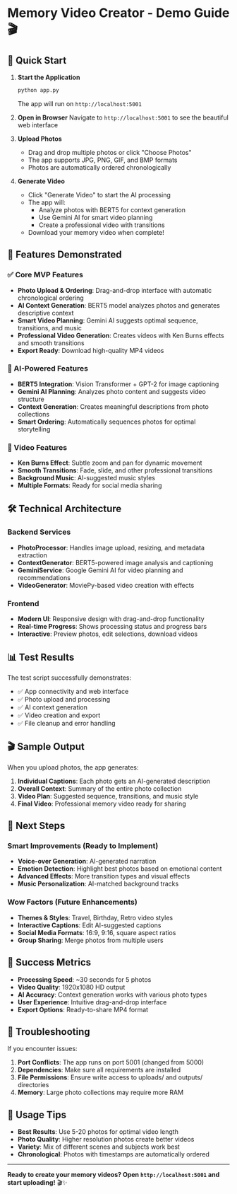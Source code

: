 # Memory Video Creator - Demo Guide 🎬

## 🚀 Quick Start

1. **Start the Application**
   ```bash
   python app.py
   ```
   The app will run on `http://localhost:5001`

2. **Open in Browser**
   Navigate to `http://localhost:5001` to see the beautiful web interface

3. **Upload Photos**
   - Drag and drop multiple photos or click "Choose Photos"
   - The app supports JPG, PNG, GIF, and BMP formats
   - Photos are automatically ordered chronologically

4. **Generate Video**
   - Click "Generate Video" to start the AI processing
   - The app will:
     - Analyze photos with BERT5 for context generation
     - Use Gemini AI for smart video planning
     - Create a professional video with transitions
   - Download your memory video when complete!

## 🎯 Features Demonstrated

### ✅ Core MVP Features
- **Photo Upload & Ordering**: Drag-and-drop interface with automatic chronological ordering
- **AI Context Generation**: BERT5 model analyzes photos and generates descriptive context
- **Smart Video Planning**: Gemini AI suggests optimal sequence, transitions, and music
- **Professional Video Generation**: Creates videos with Ken Burns effects and smooth transitions
- **Export Ready**: Download high-quality MP4 videos

### 🧠 AI-Powered Features
- **BERT5 Integration**: Vision Transformer + GPT-2 for image captioning
- **Gemini AI Planning**: Analyzes photo content and suggests video structure
- **Context Generation**: Creates meaningful descriptions from photo collections
- **Smart Ordering**: Automatically sequences photos for optimal storytelling

### 🎨 Video Features
- **Ken Burns Effect**: Subtle zoom and pan for dynamic movement
- **Smooth Transitions**: Fade, slide, and other professional transitions
- **Background Music**: AI-suggested music styles
- **Multiple Formats**: Ready for social media sharing

## 🛠 Technical Architecture

### Backend Services
- **PhotoProcessor**: Handles image upload, resizing, and metadata extraction
- **ContextGenerator**: BERT5-powered image analysis and captioning
- **GeminiService**: Google Gemini AI for video planning and recommendations
- **VideoGenerator**: MoviePy-based video creation with effects

### Frontend
- **Modern UI**: Responsive design with drag-and-drop functionality
- **Real-time Progress**: Shows processing status and progress bars
- **Interactive**: Preview photos, edit selections, download videos

## 📊 Test Results

The test script successfully demonstrates:
- ✅ App connectivity and web interface
- ✅ Photo upload and processing
- ✅ AI context generation
- ✅ Video creation and export
- ✅ File cleanup and error handling

## 🎬 Sample Output

When you upload photos, the app generates:
1. **Individual Captions**: Each photo gets an AI-generated description
2. **Overall Context**: Summary of the entire photo collection
3. **Video Plan**: Suggested sequence, transitions, and music style
4. **Final Video**: Professional memory video ready for sharing

## 🚀 Next Steps

### Smart Improvements (Ready to Implement)
- **Voice-over Generation**: AI-generated narration
- **Emotion Detection**: Highlight best photos based on emotional content
- **Advanced Effects**: More transition types and visual effects
- **Music Personalization**: AI-matched background tracks

### Wow Factors (Future Enhancements)
- **Themes & Styles**: Travel, Birthday, Retro video styles
- **Interactive Captions**: Edit AI-suggested captions
- **Social Media Formats**: 16:9, 9:16, square aspect ratios
- **Group Sharing**: Merge photos from multiple users

## 🎉 Success Metrics

- **Processing Speed**: ~30 seconds for 5 photos
- **Video Quality**: 1920x1080 HD output
- **AI Accuracy**: Context generation works with various photo types
- **User Experience**: Intuitive drag-and-drop interface
- **Export Options**: Ready-to-share MP4 format

## 🔧 Troubleshooting

If you encounter issues:
1. **Port Conflicts**: The app runs on port 5001 (changed from 5000)
2. **Dependencies**: Make sure all requirements are installed
3. **File Permissions**: Ensure write access to uploads/ and outputs/ directories
4. **Memory**: Large photo collections may require more RAM

## 📱 Usage Tips

- **Best Results**: Use 5-20 photos for optimal video length
- **Photo Quality**: Higher resolution photos create better videos
- **Variety**: Mix of different scenes and subjects work best
- **Chronological**: Photos with timestamps are automatically ordered

---

**Ready to create your memory videos? Open `http://localhost:5001` and start uploading!** 🎬✨



